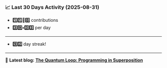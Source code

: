 <!--START_STATS-->
### 📈 Last 30 Days Activity (2025-08-31)  
- **1️⃣1️⃣🎱0️⃣** contributions  
- **3️⃣9️⃣•3️⃣3️⃣** per day
---
- **9️⃣2️⃣** day streak!
---
📝 **Latest blog:** [**The Quantum Loop: Programming in Superposition**](https://andriak.com/blog/quantum-loop)
<!--END_STATS-->
